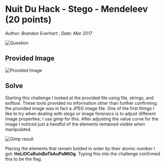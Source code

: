 # Nuit Du Hack - Stego - Mendeleev (20 points)
_Author: Brandon Everhart_ ,  _Date: Mar 2017_


![Question](./mendeleev_question.png)

## Provided Image

![Provided Image](./mendeleev.jpg)

## Solve

Starting this challenge I looked at the provided file using file, strings, and exiftool. These tools provided no information other than further confirming the provided image was in fact a JPEG image file. One of the first things I like to try when dealing with stego or image forensics is to adjust different image properties; I use gimp for this. After adjusting the value curve for the image I noticed just a handful of the elements remained visible when manipulated.  

![Gimp result](./gimp_mendeleev.png)

Placing the elements that remain bolded in order by their atomic number I got:
**HeLiOCaRuInBaTbAuPaMtOg**. Typing this into the challenge confirmed this to be the flag.




